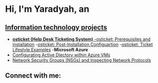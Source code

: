 <h1>Hi, I'm Yaradyah, an <a href="https://linkedin.com/in/Yaradyah" IT Profressional<a/@></h1>

<h2> Information technology projects </h2>

- <b>osticket (Help Desk Ticketing System)</b>
 -[osticket: Prerequisites and installation](https://github.com/yaradyahevans/osticket-prereqs)
 -[osticket: Post-Installation Configuartion](https://github.com/yaradyahevans/post-install-config)
 -[osticket: Ticket Lifestyle Examples](https://github.com/yaradyahevans/ticket-lifecycle)
-<b>Microsoft Azure</b>
 - [Configurating Active Diectory within Azure VMs](https://github.comyaradyahevans/configure-ad)
 - [Network Security Groups (NSGs) and Inspecting Network Protocols](https://github.com/yaradyahevans/azure-network-protocols)

<h2> Connect with me:</h2>

[linkedin]: https://www.linkedin.com/in/yaradyah-evans-a508b7224/

  
